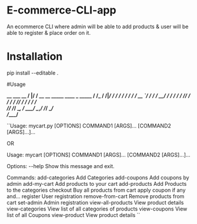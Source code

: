 # E-commerce-CLI-app
An ecommerce CLI where admin will be able to add products &amp; user will be able to  register & place order on it.



# Installation

pip install --editable .

#Usage

   **__  ___                                     __ 
   /  |/  /  __  __   _____   ____ _   _____   / /_
  / /|_/ /  / / / /  / ___/  / __ `/  / ___/  / __/
 / /  / /  / /_/ /  / /__   / /_/ /  / /     / /_  
/_/  /_/   \__, /   \___/   \__,_/  /_/      \__/  
          /____/**                                 


``Usage: mycart.py [OPTIONS] COMMAND1 [ARGS]... [COMMAND2 [ARGS]...]...

OR

Usage: mycart [OPTIONS] COMMAND1 [ARGS]... [COMMAND2 [ARGS]...]...

Options:
  --help  Show this message and exit.

Commands:
  add-categories     Add Categories
  add-coupons        Add coupons by admin
  add-my-cart        Add products to your cart
  add-products       Add Products to the categories
  checkout           Buy all products from cart apply coupon if any and...
  register           User registration
  remove-from-cart   Remove products from cart
  set-admin          Admin registration
  view-all-products  View product details
  view-categories    View list of all categories of products
  view-coupons       View list of all Coupons
  view-product       View product details
``